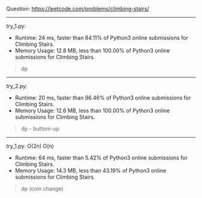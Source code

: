 Question: https://leetcode.com/problems/climbing-stairs/

---

try_1.py:
* Runtime: 24 ms, faster than 84.11% of Python3 online submissions for Climbing Stairs.
* Memory Usage: 12.8 MB, less than 100.00% of Python3 online submissions for Climbing Stairs.

> dp

---

try_2.py:
* Runtime: 20 ms, faster than 96.46% of Python3 online submissions for Climbing Stairs.
* Memory Usage: 12.6 MB, less than 100.00% of Python3 online submissions for Climbing Stairs.

> dp - buttom-up

---

try_1.py: O(2n) O(n)

* Runtime: 64 ms, faster than 5.42% of Python3 online submissions for Climbing Stairs.
* Memory Usage: 14.3 MB, less than 43.19% of Python3 online submissions for Climbing Stairs.

> dp (coin change)